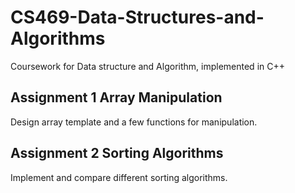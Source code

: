 # CS469-Data-Structures-and-Algorithms
Coursework for Data structure and Algorithm, implemented in C++

## Assignment 1 Array Manipulation
Design array template and a few functions for manipulation.

## Assignment 2 Sorting Algorithms
Implement and compare different sorting algorithms.
